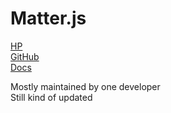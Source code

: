 # Matter.js

[HP](https://brm.io/matter-js/)  
[GitHub](https://github.com/liabru/matter-js)  
[Docs](https://brm.io/matter-js/docs/)

Mostly maintained by one developer  
Still kind of updated
